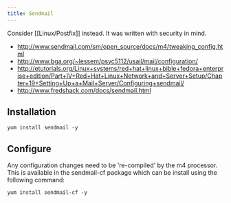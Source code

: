 ```yaml
---
title: Sendmail
---
```


Consider [[Linux/Postfix]] instead. It was written with security in mind.

* http://www.sendmail.com/sm/open_source/docs/m4/tweaking_config.html
* http://www.bga.org/~lessem/psyc5112/usail/mail/configuration/
* http://etutorials.org/Linux+systems/red+hat+linux+bible+fedora+enterprise+edition/Part+IV+Red+Hat+Linux+Network+and+Server+Setup/Chapter+19+Setting+Up+a+Mail+Server/Configuring+sendmail/
* http://www.fredshack.com/docs/sendmail.html

## Installation

```
yum install sendmail -y
```

## Configure

Any configuration changes need to be 're-compiled' by the m4 processor. This is
available in the sendmail-cf package which can be install using the following
command:

```
yum install sendmail-cf -y
```

